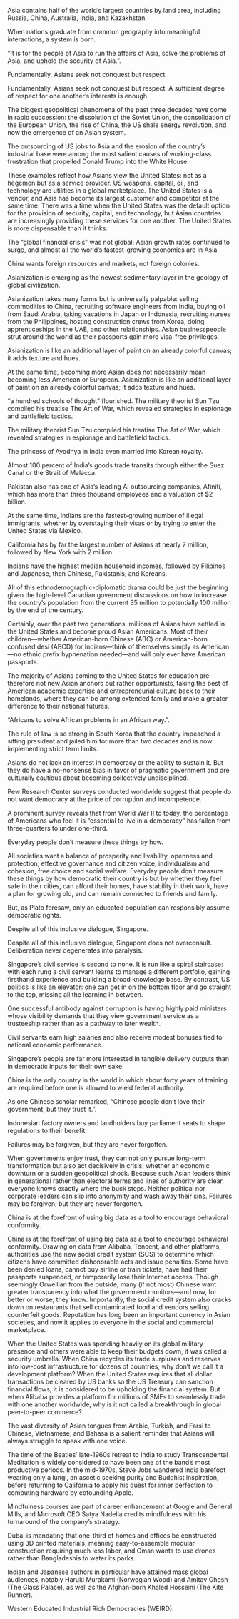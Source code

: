 

Asia contains half of the world’s largest countries by land area, including Russia, China, Australia, India, and Kazakhstan.

When nations graduate from common geography into meaningful interactions, a system is born.

“It is for the people of Asia to run the affairs of Asia, solve the problems of Asia, and uphold the security of Asia.”.

Fundamentally, Asians seek not conquest but respect.

Fundamentally, Asians seek not conquest but respect. A sufficient degree of respect for one another’s interests is enough.

The biggest geopolitical phenomena of the past three decades have come in rapid succession: the dissolution of the Soviet Union, the consolidation of the European Union, the rise of China, the US shale energy revolution, and now the emergence of an Asian system.

The outsourcing of US jobs to Asia and the erosion of the country’s industrial base were among the most salient causes of working-class frustration that propelled Donald Trump into the White House.

These examples reflect how Asians view the United States: not as a hegemon but as a service provider. US weapons, capital, oil, and technology are utilities in a global marketplace. The United States is a vendor, and Asia has become its largest customer and competitor at the same time. There was a time when the United States was the default option for the provision of security, capital, and technology, but Asian countries are increasingly providing these services for one another. The United States is more dispensable than it thinks.

The “global financial crisis” was not global: Asian growth rates continued to surge, and almost all the world’s fastest-growing economies are in Asia.

China wants foreign resources and markets, not foreign colonies.

Asianization is emerging as the newest sedimentary layer in the geology of global civilization.

Asianization takes many forms but is universally palpable: selling commodities to China, recruiting software engineers from India, buying oil from Saudi Arabia, taking vacations in Japan or Indonesia, recruiting nurses from the Philippines, hosting construction crews from Korea, doing apprenticeships in the UAE, and other relationships. Asian businesspeople strut around the world as their passports gain more visa-free privileges.

Asianization is like an additional layer of paint on an already colorful canvas; it adds texture and hues.

At the same time, becoming more Asian does not necessarily mean becoming less American or European. Asianization is like an additional layer of paint on an already colorful canvas; it adds texture and hues.

“a hundred schools of thought” flourished. The military theorist Sun Tzu compiled his treatise The Art of War, which revealed strategies in espionage and battlefield tactics.

The military theorist Sun Tzu compiled his treatise The Art of War, which revealed strategies in espionage and battlefield tactics.

The princess of Ayodhya in India even married into Korean royalty.

Almost 100 percent of India’s goods trade transits through either the Suez Canal or the Strait of Malacca.

Pakistan also has one of Asia’s leading AI outsourcing companies, Afiniti, which has more than three thousand employees and a valuation of $2 billion.

At the same time, Indians are the fastest-growing number of illegal immigrants, whether by overstaying their visas or by trying to enter the United States via Mexico.

California has by far the largest number of Asians at nearly 7 million, followed by New York with 2 million.

Indians have the highest median household incomes, followed by Filipinos and Japanese, then Chinese, Pakistanis, and Koreans.

All of this ethnodemographic-diplomatic drama could be just the beginning given the high-level Canadian government discussions on how to increase the country’s population from the current 35 million to potentially 100 million by the end of the century.

Certainly, over the past two generations, millions of Asians have settled in the United States and become proud Asian Americans. Most of their children—whether American-born Chinese (ABC) or American-born confused desi (ABCD) for Indians—think of themselves simply as American—no ethnic prefix hyphenation needed—and will only ever have American passports.

The majority of Asians coming to the United States for education are therefore not new Asian anchors but rather opportunists, taking the best of American academic expertise and entrepreneurial culture back to their homelands, where they can be among extended family and make a greater difference to their national futures.

“Africans to solve African problems in an African way.”.

The rule of law is so strong in South Korea that the country impeached a sitting president and jailed him for more than two decades and is now implementing strict term limits.

Asians do not lack an interest in democracy or the ability to sustain it. But they do have a no-nonsense bias in favor of pragmatic government and are culturally cautious about becoming collectively undisciplined.

Pew Research Center surveys conducted worldwide suggest that people do not want democracy at the price of corruption and incompetence.

A prominent survey reveals that from World War II to today, the percentage of Americans who feel it is “essential to live in a democracy” has fallen from three-quarters to under one-third.

Everyday people don’t measure these things by how.

All societies want a balance of prosperity and livability, openness and protection, effective governance and citizen voice, individualism and cohesion, free choice and social welfare. Everyday people don’t measure these things by how democratic their country is but by whether they feel safe in their cities, can afford their homes, have stability in their work, have a plan for growing old, and can remain connected to friends and family.

But, as Plato foresaw, only an educated population can responsibly assume democratic rights.

Despite all of this inclusive dialogue, Singapore.

Despite all of this inclusive dialogue, Singapore does not overconsult. Deliberation never degenerates into paralysis.

Singapore’s civil service is second to none. It is run like a spiral staircase: with each rung a civil servant learns to manage a different portfolio, gaining firsthand experience and building a broad knowledge base. By contrast, US politics is like an elevator: one can get in on the bottom floor and go straight to the top, missing all the learning in between.

One successful antibody against corruption is having highly paid ministers whose visibility demands that they view government service as a trusteeship rather than as a pathway to later wealth.

Civil servants earn high salaries and also receive modest bonuses tied to national economic performance.

Singapore’s people are far more interested in tangible delivery outputs than in democratic inputs for their own sake.

China is the only country in the world in which about forty years of training are required before one is allowed to wield federal authority.

As one Chinese scholar remarked, “Chinese people don’t love their government, but they trust it.”.

Indonesian factory owners and landholders buy parliament seats to shape regulations to their benefit.

Failures may be forgiven, but they are never forgotten.

When governments enjoy trust, they can not only pursue long-term transformation but also act decisively in crisis, whether an economic downturn or a sudden geopolitical shock. Because such Asian leaders think in generational rather than electoral terms and lines of authority are clear, everyone knows exactly where the buck stops. Neither political nor corporate leaders can slip into anonymity and wash away their sins. Failures may be forgiven, but they are never forgotten.

China is at the forefront of using big data as a tool to encourage behavioral conformity.

China is at the forefront of using big data as a tool to encourage behavioral conformity. Drawing on data from Alibaba, Tencent, and other platforms, authorities use the new social credit system (SCS) to determine which citizens have committed dishonorable acts and issue penalties. Some have been denied loans, cannot buy airline or train tickets, have had their passports suspended, or temporarily lose their Internet access. Though seemingly Orwellian from the outside, many (if not most) Chinese want greater transparency into what the government monitors—and now, for better or worse, they know. Importantly, the social credit system also cracks down on restaurants that sell contaminated food and vendors selling counterfeit goods. Reputation has long been an important currency in Asian societies, and now it applies to everyone in the social and commercial marketplace.

When the United States was spending heavily on its global military presence and others were able to keep their budgets down, it was called a security umbrella. When China recycles its trade surpluses and reserves into low-cost infrastructure for dozens of countries, why don’t we call it a development platform? When the United States requires that all dollar transactions be cleared by US banks so the US Treasury can sanction financial flows, it is considered to be upholding the financial system. But when Alibaba provides a platform for millions of SMEs to seamlessly trade with one another worldwide, why is it not called a breakthrough in global peer-to-peer commerce?.

The vast diversity of Asian tongues from Arabic, Turkish, and Farsi to Chinese, Vietnamese, and Bahasa is a salient reminder that Asians will always struggle to speak with one voice.

The time of the Beatles’ late-1960s retreat to India to study Transcendental Meditation is widely considered to have been one of the band’s most productive periods. In the mid-1970s, Steve Jobs wandered India barefoot wearing only a lungi, an ascetic seeking purity and Buddhist inspiration, before returning to California to apply his quest for inner perfection to computing hardware by cofounding Apple.

Mindfulness courses are part of career enhancement at Google and General Mills, and Microsoft CEO Satya Nadella credits mindfulness with his turnaround of the company’s strategy.

Dubai is mandating that one-third of homes and offices be constructed using 3D printed materials, meaning easy-to-assemble modular construction requiring much less labor, and Oman wants to use drones rather than Bangladeshis to water its parks.

Indian and Japanese authors in particular have attained mass global audiences, notably Haruki Murakami (Norwegian Wood) and Amitav Ghosh (The Glass Palace), as well as the Afghan-born Khaled Hosseini (The Kite Runner).

Western Educated Industrial Rich Democracies (WEIRD).


